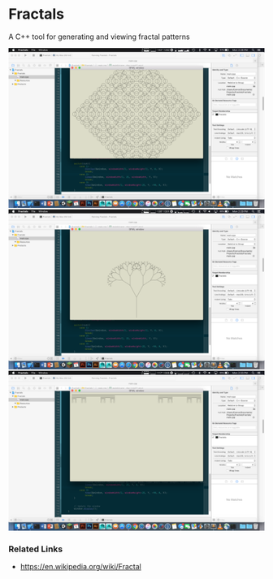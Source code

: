 # Fractals
A C++ tool for generating and viewing fractal patterns

![img00001.png](/Images/img00001.png)
![img00002.png](/Images/img00002.png)
![img00003.png](/Images/img00003.png)

### Related Links
* https://en.wikipedia.org/wiki/Fractal
